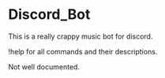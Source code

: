 # Discord_Bot
This is a really crappy music bot for discord.

!help for all commands and their descriptions.

Not well documented.